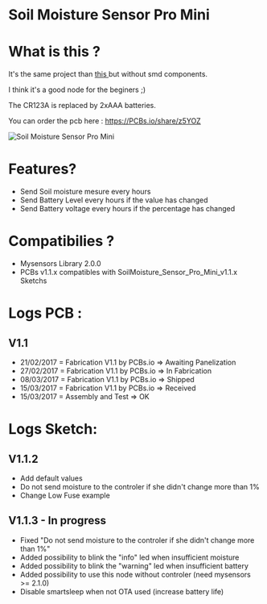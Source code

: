 # Soil Moisture Sensor Pro Mini
##  

# What is this ?

It's the same project than [this ](https://www.openhardware.io/view/338) but without smd components.

I think it's a good node for the beginers ;)

The CR123A is replaced by 2xAAA batteries.

You can order the pcb here : https://PCBs.io/share/z5YOZ


![Soil Moisture Sensor Pro Mini](https://www.openhardware.io//uploads/58a0ad35d1cdc0b03cebe777/image/IMG_6591.JPG "Soil Moisture Sensor Pro Mini")

# Features?
* Send Soil moisture mesure every hours
* Send Battery Level every hours if the value has changed
* Send Battery voltage every hours if the percentage has changed


# Compatibilies ?
* Mysensors Library 2.0.0
* PCBs v1.1.x compatibles with SoilMoisture_Sensor_Pro_Mini_v1.1.x Sketchs


# Logs PCB :

## V1.1
* 21/02/2017 = Fabrication V1.1 by PCBs.io => Awaiting Panelization
* 27/02/2017 = Fabrication V1.1 by PCBs.io => In Fabrication
* 08/03/2017 = Fabrication V1.1 by PCBs.io => Shipped
* 15/03/2017 = Fabrication V1.1 by PCBs.io => Received
* 15/03/2017 = Assembly and Test => OK

# Logs Sketch:
## V1.1.2
* Add default values
* Do not send moisture to the controler if she didn't change more than 1%
* Change Low Fuse example

## V1.1.3 - In progress
* Fixed "Do not send moisture to the controler if she didn't change more than 1%"
* Added possibility to blink the "info" led when insufficient moisture
* Added possibility to blink the "warning" led when insufficient battery
* Added possibility to use this node without controler (need mysensors >= 2.1.0)
* Disable smartsleep when not OTA used (increase battery life)

